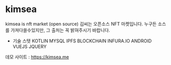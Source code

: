 # kimsea
kimsea is nft market (open source)
김씨는 오픈소스 NFT 마켓입니다. 누구든 소스를 가져다쓸수있지만, 그 출처는 꼭 밝혀주시기 바랍니다.

* 기술 스텟
KOTLIN
MYSQL
IPFS
BLOCKCHAIN
INFURA.IO
ANDROID
VUEJS
JQUERY


데모 사이트  : https://kimsea.me
